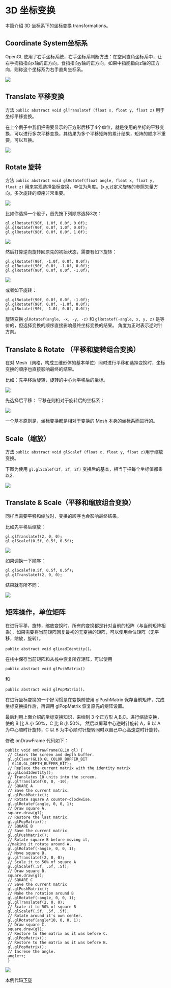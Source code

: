 # 3D 坐标变换  

本篇介绍 3D 坐标系下的坐标变换 transformations。

## Coordinate System坐标系

OpenGL 使用了右手坐标系统，右手坐标系判断方法：在空间直角坐标系中，让右手拇指指向x轴的正方向，食指指向y轴的正方向，如果中指能指向z轴的正方向，则称这个坐标系为右手直角坐标系。  
  
![](images/15.png)

## Translate 平移变换

方法 `public abstract void glTranslatef (float x, float y, float z)` 用于坐标平移变换。

在上个例子中我们把需要显示的正方形后移了4个单位，就是使用的坐标的平移变换，可以进行多次平移变换，其结果为多个平移矩阵的累计结果，矩阵的顺序不重要，可以互换。
  
![](images/16.png)

## Rotate 旋转

方法 `public abstract void glRotatef(float angle, float x, float y, float z)` 用来实现选择坐标变换，单位为角度。(x,y,z)定义旋转的参照矢量方向。多次旋转的顺序非常重要。
  
![](images/17.png)  

比如你选择一个骰子，首先按下列顺序选择3次：

```
gl.glRotatef(90f, 1.0f, 0.0f, 0.0f);
gl.glRotatef(90f, 0.0f, 1.0f, 0.0f);
gl.glRotatef(90f, 0.0f, 0.0f, 1.0f);  
```  
  
![](images/18.png)  

然后打算逆向旋转回原先的初始状态，需要有如下旋转：

```
gl.glRotatef(90f, -1.0f, 0.0f, 0.0f);
gl.glRotatef(90f, 0.0f, -1.0f, 0.0f);
gl.glRotatef(90f, 0.0f, 0.0f, -1.0f);  
```  
  
![](images/19.png)  

或者如下旋转：

```
gl.glRotatef(90f, 0.0f, 0.0f, -1.0f);
gl.glRotatef(90f, 0.0f, -1.0f, 0.0f);
gl.glRotatef(90f, -1.0f, 0.0f, 0.0f);  
```  

旋转变换 `glRotatef(angle, -x, -y, -z)` 和 `glRotatef(-angle, x, y, z)` 是等价的，但选择变换的顺序直接影响最终坐标变换的结果。 角度为正时表示逆时针方向。

## Translate & Rotate （平移和旋转组合变换）

在对 Mesh（网格，构成三维形体的基本单位）同时进行平移和选择变换时，坐标变换的顺序也直接影响最终的结果。

比如：先平移后旋转，旋转的中心为平移后的坐标。  
  
![](images/20.png)

先选择后平移： 平移在则相对于旋转后的坐标系：  
  
![](images/21.png)

一个基本原则是，坐标变换都是相对于变换的 Mesh 本身的坐标系而进行的。

## Scale（缩放）

方法 `public abstract void glScalef (float x, float y, float z)`用于缩放变换。

下图为使用 `gl.glScalef(2f, 2f, 2f)` 变换后的基本，相当于把每个坐标值都乘以2.  
  
![](images/22.png) 

## Translate & Scale（平移和缩放组合变换）

同样当需要平移和缩放时，变换的顺序也会影响最终结果。

比如先平移后缩放：

```
gl.glTranslatef(2, 0, 0);
gl.glScalef(0.5f, 0.5f, 0.5f);  
```  
  
![](images/23.png)  

如果调换一下顺序：
  
```
gl.glScalef(0.5f, 0.5f, 0.5f);
gl.glTranslatef(2, 0, 0);  
```  

结果就有所不同：  
  
![](images/24.png)

## 矩阵操作，单位矩阵

在进行平移，旋转，缩放变换时，所有的变换都是针对当前的矩阵（与当前矩阵相乘），如果需要将当前矩阵回复最初的无变换的矩阵，可以使用单位矩阵（无平移，缩放，旋转）。
  
```
public abstract void glLoadIdentity()。
```  

在栈中保存当前矩阵和从栈中恢复所存矩阵，可以使用
  
```  
public abstract void glPushMatrix()
```  

和
  
```
public abstract void glPopMatrix()。
```  

在进行坐标变换的一个好习惯是在变换前使用 glPushMatrix 保存当前矩阵，完成坐标变换操作后，再调用 glPopMatrix 恢复原先的矩阵设置。

最后利用上面介绍的坐标变换知识，来绘制 3 个正方形 A,B,C。进行缩放变换，使的 B 比 A 小 50%，C 比 B 小 50%。 然后以屏幕中心逆时针旋转 A，B 以 A 为中心顺时针旋转，C 以 B 为中心顺时针旋转同时以自己中心高速逆时针旋转。

修改 onDrawFrame 代码如下：

```
public void onDrawFrame(GL10 gl) {
 // Clears the screen and depth buffer.
 gl.glClear(GL10.GL_COLOR_BUFFER_BIT
 | GL10.GL_DEPTH_BUFFER_BIT);
 // Replace the current matrix with the identity matrix
 gl.glLoadIdentity();
 // Translates 10 units into the screen.
 gl.glTranslatef(0, 0, -10);
 // SQUARE A
 // Save the current matrix.
 gl.glPushMatrix();
 // Rotate square A counter-clockwise.
 gl.glRotatef(angle, 0, 0, 1);
 // Draw square A.
 square.draw(gl);
 // Restore the last matrix.
 gl.glPopMatrix();
 // SQUARE B
 // Save the current matrix
 gl.glPushMatrix();
 // Rotate square B before moving it,
 //making it rotate around A.
 gl.glRotatef(-angle, 0, 0, 1);
 // Move square B.
 gl.glTranslatef(2, 0, 0);
 // Scale it to 50% of square A
 gl.glScalef(.5f, .5f, .5f);
 // Draw square B.
 square.draw(gl);
 // SQUARE C
 // Save the current matrix
 gl.glPushMatrix();
 // Make the rotation around B
 gl.glRotatef(-angle, 0, 0, 1);
 gl.glTranslatef(2, 0, 0);
 // Scale it to 50% of square B
 gl.glScalef(.5f, .5f, .5f);
 // Rotate around it's own center.
 gl.glRotatef(angle*10, 0, 0, 1);
 // Draw square C.
 square.draw(gl);
 // Restore to the matrix as it was before C.
 gl.glPopMatrix();
 // Restore to the matrix as it was before B.
 gl.glPopMatrix();
 // Increse the angle.
 angle++;
 }  
```  
  
![](images/25.png)  
  
本例代码[下载](http://www.imobilebbs.com/download/android/opengles/OpenGLESTutorial2.zip)

